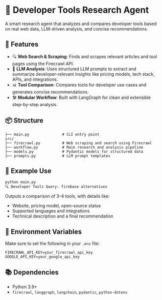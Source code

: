 # 🧠 Developer Tools Research Agent

A smart research agent that analyzes and compares developer tools based on real web data, LLM-driven analysis, and concise recommendations.

## 🚀 Features

* 🔍 **Web Search & Scraping**: Finds and scrapes relevant articles and tool pages using the Firecrawl API.
* 🤖 **LLM Analysis**: Uses structured LLM prompts to extract and summarize developer-relevant insights like pricing models, tech stack, APIs, and integrations.
* 📊 **Tool Comparison**: Compares tools for developer use cases and generates concise recommendations.
* 🛠️ **Modular Workflow**: Built with LangGraph for clean and extensible step-by-step analysis.

## 📦 Structure

```
├── main.py               # CLI entry point
src/
├── firecrawl.py          # Web scraping and search using Firecrawl
├── workflow.py           # Main research and analysis pipeline
├── models.py             # Pydantic models for structured data
├── prompts.py            # LLM prompt templates
```

## 🧪 Example Use

```bash
python main.py
🔍 Developer Tools Query: firebase alternatives
```

Outputs a comparison of 3–4 tools, with details like:

* Website, pricing model, open-source status
* Supported languages and integrations
* Technical description and a final recommendation

## 🔐 Environment Variables

Make sure to set the following in your `.env` file:

```
FIRECRAWL_API_KEY=your_firecrawl_api_key
GOOGLE_API_KEY=your_google_api_key
```

## 📚 Dependencies

* Python 3.9+
* `firecrawl`, `langgraph`, `langchain`, `pydantic`, `python-dotenv`
